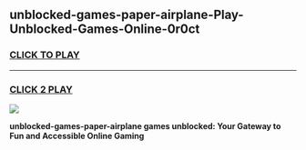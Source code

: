 
## unblocked-games-paper-airplane-Play-Unblocked-Games-Online-0r0ct
<h3>
<a href="https://premium76.site?title=unblocked-games-paper-airplane&ref=24A">CLICK TO PLAY</a></h3>
<hr>

<h3>
<a href="https://premium76.site?title=unblocked-games-paper-airplane&ref=24A">CLICK 2 PLAY</a>
  
</h3>

<a href="https://premium76.site?title=unblocked-games-paper-airplane&ref=24A"><img src="https://clearcache.store/games.png"></a>


**unblocked-games-paper-airplane games unblocked: Your Gateway to Fun and Accessible Online Gaming**
